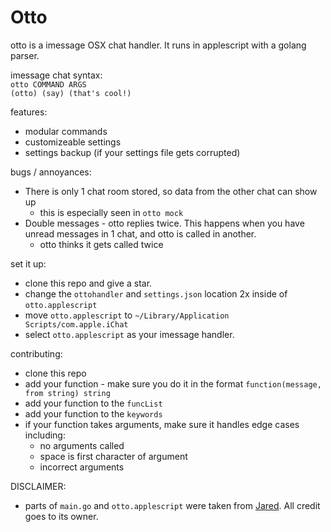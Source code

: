 # Otto

otto is a imessage OSX chat handler. It runs in applescript with a golang parser.  


imessage chat syntax:  
`otto COMMAND ARGS`  
`(otto) (say) (that's cool!)`


features:
+ modular commands
+ customizeable settings
+ settings backup (if your settings file gets corrupted)

bugs / annoyances:
+ There is only 1 chat room stored, so data from the other chat can show up
  + this is especially seen in `otto mock`
+ Double messages - otto replies twice. This happens when you have unread messages in 1 chat, and otto is called in another.
  + otto thinks it gets called twice

set it up:
+ clone this repo and give a star.
+ change the `ottohandler` and `settings.json` location 2x inside of `otto.applescript`
+ move `otto.applescript` to `~/Library/Application Scripts/com.apple.iChat` 
+ select `otto.applescript` as your imessage handler.

contributing:
+ clone this repo
+ add your function - make sure you do it in the format `function(message, from string) string`
+ add your function to the `funcList`
+ add your function to the `keywords`
+ if your function takes arguments, make sure it handles edge cases including:
  + no arguments called
  + space is first character of argument
  + incorrect arguments

DISCLAIMER:
+ parts of `main.go` and `otto.applescript` were taken from
[Jared](https://github.com/ZekeSnider/Jared). All credit goes to its owner.
